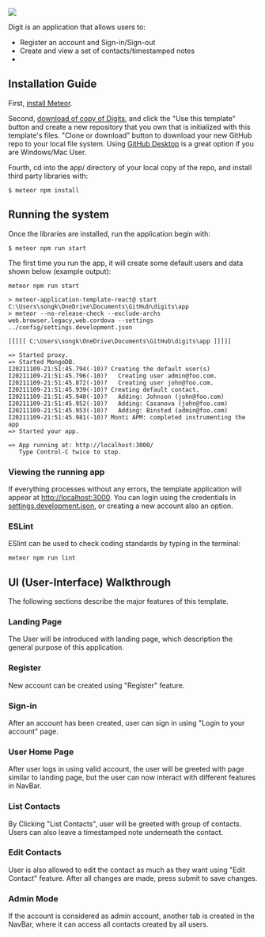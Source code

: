 ![](https://raw.githubusercontent.com/ics-software-engineering/meteor-application-template-react/master/doc/landing-page.png)

Digit is an application that allows users to:

  * Register an account and Sign-in/Sign-out
  * Create and view a set of contacts/timestamped notes
  * 
## Installation Guide

First, [install Meteor](https://www.meteor.com/install).

Second, [download of copy of Digits](https://github.com/eric-song1773/digits), and click the "Use this template" button and create a new repository that you own that is initialized with this template's files. "Clone or download" button to download your new GitHub repo to your local file system.  Using [GitHub Desktop](https://desktop.github.com/) is a great option if you are Windows/Mac User.

Fourth, cd into the app/ directory of your local copy of the repo, and install third party libraries with:

```
$ meteor npm install
```

## Running the system

Once the libraries are installed, run the application begin with:

```
$ meteor npm run start
```

The first time you run the app, it will create some default users and data shown below (example output):

```
meteor npm run start

> meteor-application-template-react@ start C:\Users\songk\OneDrive\Documents\GitHub\digits\app
> meteor --no-release-check --exclude-archs web.browser.legacy,web.cordova --settings ../config/settings.development.json

[[[[[ C:\Users\songk\OneDrive\Documents\GitHub\digits\app ]]]]]

=> Started proxy.
=> Started MongoDB.
I20211109-21:51:45.794(-10)? Creating the default user(s)
I20211109-21:51:45.796(-10)?   Creating user admin@foo.com.
I20211109-21:51:45.872(-10)?   Creating user john@foo.com.
I20211109-21:51:45.939(-10)? Creating default contact.
I20211109-21:51:45.940(-10)?   Adding: Johnson (john@foo.com)
I20211109-21:51:45.952(-10)?   Adding: Casanova (john@foo.com)
I20211109-21:51:45.953(-10)?   Adding: Binsted (admin@foo.com)
I20211109-21:51:45.981(-10)? Monti APM: completed instrumenting the app
=> Started your app.

=> App running at: http://localhost:3000/
   Type Control-C twice to stop.
```

### Viewing the running app

If everything processes without any errors, the template application will appear at [http://localhost:3000](http://localhost:3000).  You can login using the credentials in [settings.development.json](https://github.com/ics-software-engineering/meteor-application-template-react/blob/master/config/settings.development.json), or creating a new account also an option.

### ESLint

ESlint can be used to check coding standards by typing in the terminal:

```
meteor npm run lint
```

## UI (User-Interface) Walkthrough

The following sections describe the major features of this template.

### Landing Page

The User will be introduced with landing page, which description the general purpose of this application.

### Register

New account can be created using "Register" feature.

### Sign-in

After an account has been created, user can sign in using "Login to your account" page.

### User Home Page

After user logs in using valid account, the user will be greeted with page similar to landing page, but the user can now interact with different features in NavBar. 

### List Contacts

By Clicking "List Contacts", user will be greeted with group of contacts. Users can also leave a timestamped note underneath the contact.

### Edit Contacts

User is also allowed to edit the contact as much as they want using "Edit Contact" feature. After all changes are made, press submit to save changes.  

### Admin Mode

If the account is considered as admin account, another tab is created in the NavBar, where it can access all contacts created by all users. 
